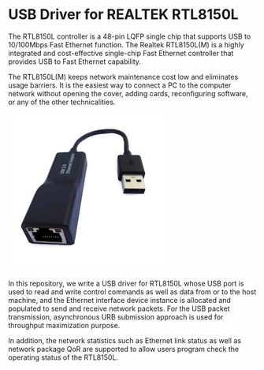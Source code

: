 # USB Driver for REALTEK RTL8150L 

The RTL8150L controller is a 48-pin LQFP single chip that supports USB to 10/100Mbps Fast
Ethernet function. The Realtek RTL8150L(M) is a highly integrated and cost-effective single-chip Fast Ethernet
controller that provides USB to Fast Ethernet capability.

The RTL8150L(M) keeps network maintenance cost low and eliminates usage barriers. It is the
easiest way to connect a PC to the computer network without opening the cover, adding cards,
reconfiguring software, or any of the other technicalities.

![pic](./rtl8150-card.jpg)

In this repository, we write a USB driver for RTL8150L whose USB port is used to read and write control commands as well as data from or
to the host machine, and the Ethernet interface device instance is allocated and populated to send and receive network packets. For the 
USB packet transmission, asynchronous URB submission approach is used for throughput maximization purpose.

In addition, the network statistics such as Ethernet link status as well as network package QoR are supported to allow users program check
the operating status of the RTL8150L.
